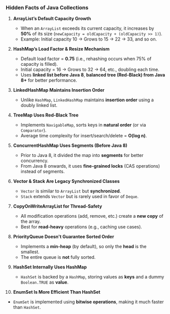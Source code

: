 ### Hidden Facts of Java Collections

1. **ArrayList’s Default Capacity Growth**  
   - When an `ArrayList` exceeds its current capacity, it increases by **50%** of its size (`newCapacity = oldCapacity + (oldCapacity >> 1)`).  
   - Example: Initial capacity 10 → Grows to 15 → 22 → 33, and so on.

2. **HashMap’s Load Factor & Resize Mechanism**  
   - Default load factor = **0.75** (i.e., rehashing occurs when 75% of capacity is filled).  
   - Initial capacity = 16 → Grows to 32 → 64, etc., doubling each time.  
   - Uses **linked list before Java 8**, **balanced tree (Red-Black) from Java 8+** for better performance.

3. **LinkedHashMap Maintains Insertion Order**  
   - Unlike `HashMap`, `LinkedHashMap` maintains **insertion order** using a doubly linked list.

4. **TreeMap Uses Red-Black Tree**  
   - Implements `NavigableMap`, sorts keys in **natural order** (or via `Comparator`).  
   - Average time complexity for insert/search/delete = **O(log n)**.

5. **ConcurrentHashMap Uses Segments (Before Java 8)**  
   - Prior to Java 8, it divided the map into **segments** for better concurrency.  
   - From Java 8 onwards, it uses **fine-grained locks** (CAS operations) instead of segments.

6. **Vector & Stack Are Legacy Synchronized Classes**  
   - `Vector` is similar to `ArrayList` but **synchronized**.  
   - `Stack` extends `Vector` but is rarely used in favor of `Deque`.

7. **CopyOnWriteArrayList for Thread-Safety**  
   - All modification operations (add, remove, etc.) create a **new copy** of the array.  
   - Best for **read-heavy** operations (e.g., caching use cases).

8. **PriorityQueue Doesn't Guarantee Sorted Order**  
   - Implements a **min-heap** (by default), so only the **head** is the smallest.  
   - The entire queue is **not** fully sorted.

9. **HashSet Internally Uses HashMap**  
   - `HashSet` is backed by a `HashMap`, storing values as **keys** and a dummy `Boolean.TRUE` as **value**.

10. **EnumSet Is More Efficient Than HashSet**  
   - `EnumSet` is implemented using **bitwise operations**, making it much faster than `HashSet`.

